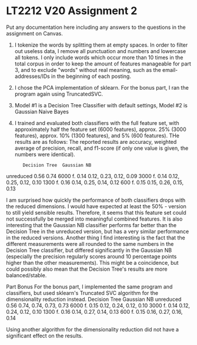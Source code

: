 # LT2212 V20 Assignment 2

Put any documentation here including any answers to the questions in the 
assignment on Canvas.

1) I tokenize the words by splitting them at empty spaces. In order to filter
out useless data, I remove all punctuation and numbers and lowercase all 
tokens. I only include words which occur more than 10 times in the total
corpus in order to keep the amount of features manageable for part 3, and to 
exclude "words" without real meaning, such as the email-addresses/IDs in the 
beginning of each posting. 

2) I chose the PCA  implementation of sklearn. For the bonus part, I ran the
program again using TruncatedSVC.

3) Model #1 is a Decision Tree Classifier with default settings, Model #2 is 
Gaussian Naive Bayes

4) I trained and evaluated both classifiers with the full feature set, with
approximately half the feature set (6000 features), approx. 25% (3000 features),
approx. 10% (1300 features), and 5% (600 features). THe results are as follows:
The reported results are accuracy, weighted average of precision, recall, and
f1-score (if only one value is given, the numbers were identical). 

          Decision Tree  Gaussian NB
unreduced 0.56		 0.74
6000 f.   0.14		 0.12, 0.23, 0.12, 0.09
3000 f.   0.14		 0.12, 0.25, 0.12, 0.10
1300 f.   0.16		 0.14, 0.25, 0.14, 0.12
600 f.    0.15		 0.15, 0.26, 0.15, 0.13

I am surprised how quickly the performance of both classifiers drops with the
reduced dimensions. I would have expected at least the 50% - version to still
yield sensible results. Therefore, it seems that this feature set could not 
successfully be merged into meaningful combined features. It is also interesting that
the Gaussian NB classifier performs far better than the Decision Tree in the unreduced
version, but has a very similar performance in the reduced versions.
Another thing I find interesting is the fact that the different measurements were all
rounded to the same numbers in the Decision Tree classifier, but differed significantly
in the Gaussian NB (especially the precision regularly scores around 10 percentage 
points higher than the other measurements). This might be a coincidence, but could 
possibly also mean that the Decision Tree's results are more balanced/stable.

Part Bonus
For the bonus part, I implemented the same program and classifiers, but used sklearn's
Truncated SVC algorithm for the dimensionality reduction instead. 
          Decision Tree  Gaussian NB
unreduced 0.56           0.74, 0.74, 0.73, 0.73
6000 f.   0.15           0.12, 0.24, 0.12, 0.10
3000 f.   0.14           0.12, 0.24, 0.12, 0.10
1300 f.   0.16           0.14, 0.27, 0.14, 0.13
600 f.    0.15           0.16, 0.27, 0.16, 0.14

Using another algorithm for the dimensionality reduction did not have a significant 
effect on the results.
